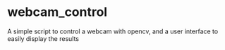 # webcam_control

A simple script to control a webcam with opencv, and a user interface to easily display the results
